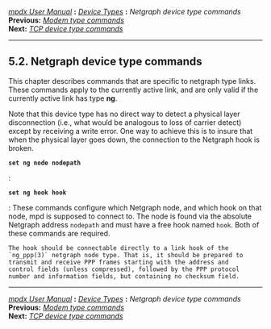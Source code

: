 [*mpdx User Manual*](README.md) **:** [*Device Types*](mpd42.md)
**:** *Netgraph device type commands*\
**Previous:** [*Modem type commands*](mpd43.md)\
**Next:** [*TCP device type commands*](mpd45.md)

------------------------------------------------------------------------

## 5.2. Netgraph device type commands

This chapter describes commands that are specific to netgraph type
links. These commands apply to the currently active link, and are only
valid if the currently active link has type **ng**.

Note that this device type has no direct way to detect a physical layer
disconnection (i.e., what would be analogous to loss of carrier detect)
except by receiving a write error. One way to achieve this is to insure
that when the physical layer goes down, the connection to the Netgraph
hook is broken.

**`set ng node nodepath`**

:   

**`set ng hook hook`**

:   These commands configure which Netgraph node, and which hook on that
    node, mpd is supposed to connect to. The node is found via the
    absolute Netgraph address `nodepath` and must have a free hook named
    `hook`. Both of these commands are required.

    The hook should be connectable directly to a link hook of the
    `ng_ppp(3)` netgraph node type. That is, it should be prepared to
    transmit and receive PPP frames starting with the address and
    control fields (unless compressed), followed by the PPP protocol
    number and information fields, but containing no checksum field.

------------------------------------------------------------------------

[*mpdx User Manual*](README.md) **:** [*Device Types*](mpd42.md)
**:** *Netgraph device type commands*\
**Previous:** [*Modem type commands*](mpd43.md)\
**Next:** [*TCP device type commands*](mpd45.md)
